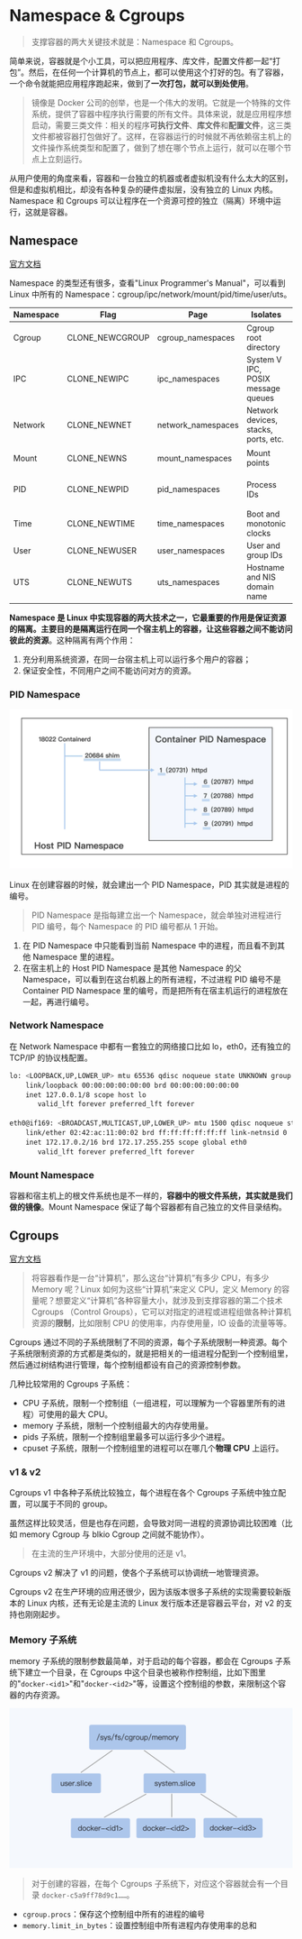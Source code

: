 # Namespace & Cgroups

> 支撑容器的两大关键技术就是：Namespace 和 Cgroups。

简单来说，容器就是个小工具，可以把应用程序、库文件，配置文件都一起“打包”。然后，在任何一个计算机的节点上，都可以使用这个打好的包。有了容器，一个命令就能把应用程序跑起来，做到了**一次打包，就可以到处使用**。

> 镜像是 Docker 公司的创举，也是一个伟大的发明。它就是一个特殊的文件系统，提供了容器中程序执行需要的所有文件。具体来说，就是应用程序想启动，需要三类文件：相关的程序**可执行文件**、**库文件**和**配置文件**，这三类文件都被容器打包做好了。这样，在容器运行的时候就不再依赖宿主机上的文件操作系统类型和配置了，做到了想在哪个节点上运行，就可以在哪个节点上立刻运行。

从用户使用的角度来看，容器和一台独立的机器或者虚拟机没有什么太大的区别，但是和虚拟机相比，却没有各种复杂的硬件虚拟层，没有独立的 Linux 内核。Namespace 和 Cgroups 可以让程序在一个资源可控的独立（隔离）环境中运行，这就是容器。

## Namespace

[官方文档](https://man7.org/linux/man-pages/man7/namespaces.7.html)

Namespace 的类型还有很多，查看"Linux Programmer's Manual"，可以看到 Linux 中所有的 Namespace：cgroup/ipc/network/mount/pid/time/user/uts。

|Namespace|Flag|Page|Isolates|description
|---|---|---|---|---|
|Cgroup|CLONE_NEWCGROUP|cgroup_namespaces|Cgroup root directory|
|IPC|CLONE_NEWIPC|ipc_namespaces|System V IPC, POSIX message queues|
|Network|CLONE_NEWNET|network_namespaces|Network devices, stacks, ports, etc.|负责管理网络环境的隔离
|Mount|CLONE_NEWNS|mount_namespaces|Mount points|管理文件系统的隔离
|PID|CLONE_NEWPID|pid_namespaces|Process IDs|负责隔离不同容器的进程
|Time|CLONE_NEWTIME|time_namespaces|Boot and monotonic clocks|
|User|CLONE_NEWUSER|user_namespaces|User and group IDs|
|UTS|CLONE_NEWUTS|uts_namespaces|Hostname and NIS domain name|

**Namespace 是 Linux 中实现容器的两大技术之一，它最重要的作用是保证资源的隔离。主要目的是隔离运行在同一个宿主机上的容器，让这些容器之间不能访问彼此的资源**。这种隔离有两个作用：

1. 充分利用系统资源，在同一台宿主机上可以运行多个用户的容器；
2. 保证安全性，不同用户之间不能访问对方的资源。

### PID Namespace

![PID Namespace](/resources/pid-namespace.webp)

Linux 在创建容器的时候，就会建出一个 PID Namespace，PID 其实就是进程的编号。

> PID Namespace 是指每建立出一个 Namespace，就会单独对进程进行 PID 编号，每个 Namespace 的 PID 编号都从 1 开始。

1. 在 PID Namespace 中只能看到当前 Namespace 中的进程，而且看不到其他 Namespace 里的进程。
2. 在宿主机上的 Host PID Namespace 是其他 Namespace 的父 Namespace，可以看到在这台机器上的所有进程，不过进程 PID 编号不是 Container PID Namespace 里的编号，而是把所有在宿主机运行的进程放在一起，再进行编号。

### Network Namespace

在 Network Namespace 中都有一套独立的网络接口比如 lo，eth0，还有独立的 TCP/IP 的协议栈配置。

```bash
lo: <LOOPBACK,UP,LOWER_UP> mtu 65536 qdisc noqueue state UNKNOWN group default qlen 1000
    link/loopback 00:00:00:00:00:00 brd 00:00:00:00:00:00
    inet 127.0.0.1/8 scope host lo
       valid_lft forever preferred_lft forever

eth0@if169: <BROADCAST,MULTICAST,UP,LOWER_UP> mtu 1500 qdisc noqueue state UP group default
    link/ether 02:42:ac:11:00:02 brd ff:ff:ff:ff:ff:ff link-netnsid 0
    inet 172.17.0.2/16 brd 172.17.255.255 scope global eth0
       valid_lft forever preferred_lft forever
```

### Mount Namespace

容器和宿主机上的根文件系统也是不一样的，**容器中的根文件系统，其实就是我们做的镜像**。Mount Namespace 保证了每个容器都有自己独立的文件目录结构。

## Cgroups

[官方文档](https://man7.org/linux/man-pages/man7/cgroups.7.html)

> 将容器看作是一台“计算机”，那么这台“计算机”有多少 CPU，有多少 Memory 呢？Linux 如何为这些“计算机”来定义 CPU，定义 Memory 的容量呢？想要定义“计算机”各种容量大小，就涉及到支撑容器的第二个技术 Cgroups （Control Groups），它可以对指定的进程或进程组做各种计算机资源的**限制**，比如限制 CPU 的使用率，内存使用量，IO 设备的流量等等。

Cgroups 通过不同的子系统限制了不同的资源，每个子系统限制一种资源。每个子系统限制资源的方式都是类似的，就是把相关的一组进程分配到一个控制组里，然后通过树结构进行管理，每个控制组都设有自己的资源控制参数。

几种比较常用的 Cgroups 子系统：

- CPU 子系统，限制一个控制组（一组进程，可以理解为一个容器里所有的进程）可使用的最大 CPU。
- memory 子系统，限制一个控制组最大的内存使用量。
- pids 子系统，限制一个控制组里最多可以运行多少个进程。
- cpuset 子系统，限制一个控制组里的进程可以在哪几个**物理 CPU** 上运行。

### v1 & v2

Cgroups v1 中各种子系统比较独立，每个进程在各个 Cgroups 子系统中独立配置，可以属于不同的 group。

虽然这样比较灵活，但是也存在问题，会导致对同一进程的资源协调比较困难（比如 memory Cgroup 与 blkio Cgroup 之间就不能协作）。

> 在主流的生产环境中，大部分使用的还是 v1。

Cgroups v2 解决了 v1 的问题，使各个子系统可以协调统一地管理资源。

Cgroups v2 在生产环境的应用还很少，因为该版本很多子系统的实现需要较新版本的 Linux 内核，还有无论是主流的 Linux 发行版本还是容器云平台，对 v2 的支持也刚刚起步。

### Memory 子系统

memory 子系统的限制参数最简单，对于启动的每个容器，都会在 Cgroups 子系统下建立一个目录，在 Cgroups 中这个目录也被称作控制组，比如下图里的"`docker-<id1>`"和"`docker-<id2>`"等，设置这个控制组的参数，来限制这个容器的内存资源。

![Memory Cgroups](/resources/memory-cgroup.webp)

> 对于创建的容器，在每个 Cgroups 子系统下，对应这个容器就会有一个目录 `docker-c5a9ff78d9c1……`。

- `cgroup.procs`：保存这个控制组中所有的进程的编号
- `memory.limit_in_bytes`：设置控制组中所有进程内存使用率的总和
